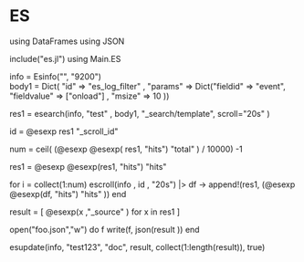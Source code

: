 # ES

using DataFrames
using JSON

include("es.jl")
using Main.ES

info  = Esinfo("", "9200")  
body1 = Dict( "id" => "es_log_filter" , 
			"params" => Dict("fieldid" => "event", 
						"fieldvalue" =>  ["onload"] , 
						"msize" =>  10 ))

res1  = esearch(info, "test" , body1, "_search/template", scroll="20s" )

id    = @esexp res1 "_scroll_id" 

num   = ceil( (@esexp @esexp( res1, "hits") "total" ) / 10000)  -1 

res1  = @esexp @esexp(res1, "hits") "hits"

for i = collect(1:num)
	escroll(info , id , "20s") |> df -> append!(res1, (@esexp @esexp(df, "hits") "hits"  ))
end 

result = [ @esexp(x ,"_source" )  for x in res1 ]
 
open("foo.json","w") do f  write(f, json(result ))  end

esupdate(info, "test123", "doc", result, collect(1:length(result)), true)
